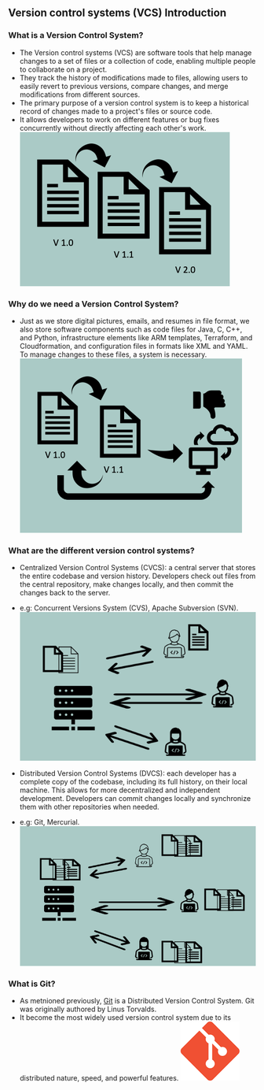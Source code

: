 ## Version control systems (VCS) Introduction ##

### What is a Version Control System? ###
- The Version control systems (VCS) are software tools that help manage changes to a set of files or a collection of code, enabling multiple people to collaborate on a project. 
- They track the history of modifications made to files, allowing users to easily revert to previous versions, compare changes, and merge modifications from different sources.
- The primary purpose of a version control system is to keep a historical record of changes made to a project's files or source code. 
- It allows developers to work on different features or bug fixes concurrently without directly affecting each other's work.
![Version Control System](https://github.com/yetanothermasterylearning/git/blob/main/01.%20Introduction/Pictures/version_control_system.png)

### Why do we need a Version Control System? ###
- Just as we store digital pictures, emails, and resumes in file format, we also store software components such as code files for Java, C, C++, and Python, infrastructure elements like ARM templates, Terraform, and Cloudformation, and configuration files in formats like XML and YAML. To manage changes to these files, a system is necessary.
![Version Control System](https://github.com/yetanothermasterylearning/git/blob/main/01.%20Introduction/Pictures/version_control_system_2.png)

### What are the different version control systems? ###
- Centralized Version Control Systems (CVCS): a central server that stores the entire codebase and version history. Developers check out files from the central repository, make changes locally, and then commit the changes back to the server. 
- e.g: Concurrent Versions System (CVS), Apache Subversion (SVN).
![Centralized Version Control Systems](https://github.com/yetanothermasterylearning/git/blob/main/01.%20Introduction/Pictures/cvcs.png)

- Distributed Version Control Systems (DVCS): each developer has a complete copy of the codebase, including its full history, on their local machine. This allows for more decentralized and independent development. Developers can commit changes locally and synchronize them with other repositories when needed. 
- e.g: Git, Mercurial.
![Distributed Version Control Systems](https://github.com/yetanothermasterylearning/git/blob/main/01.%20Introduction/Pictures/dvcs.png)

### What is Git? ###
- As metnioned previously, [Git](https://en.wikipedia.org/wiki/Git) is a Distributed Version Control System. Git was originally authored by Linus Torvalds. 
- It become the most widely used version control system due to its distributed nature, speed, and powerful features.
![git_icon](https://github.com/yetanothermasterylearning/git/blob/main/01.%20Introduction/Pictures/git_icon.png)
